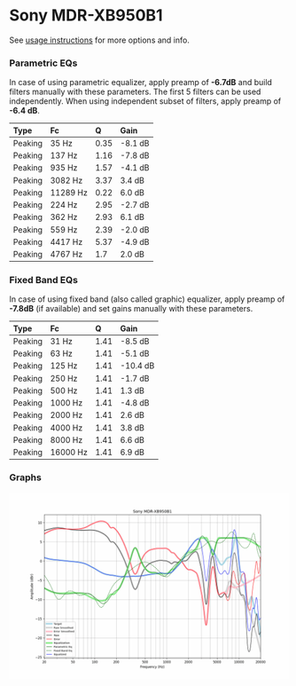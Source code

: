 # Sony MDR-XB950B1
See [usage instructions](https://github.com/jaakkopasanen/AutoEq#usage) for more options and info.

### Parametric EQs
In case of using parametric equalizer, apply preamp of **-6.7dB** and build filters manually
with these parameters. The first 5 filters can be used independently.
When using independent subset of filters, apply preamp of **-6.4 dB**.

| Type    | Fc       |    Q | Gain    |
|:--------|:---------|:-----|:--------|
| Peaking | 35 Hz    | 0.35 | -8.1 dB |
| Peaking | 137 Hz   | 1.16 | -7.8 dB |
| Peaking | 935 Hz   | 1.57 | -4.1 dB |
| Peaking | 3082 Hz  | 3.37 | 3.4 dB  |
| Peaking | 11289 Hz | 0.22 | 6.0 dB  |
| Peaking | 224 Hz   | 2.95 | -2.7 dB |
| Peaking | 362 Hz   | 2.93 | 6.1 dB  |
| Peaking | 559 Hz   | 2.39 | -2.0 dB |
| Peaking | 4417 Hz  | 5.37 | -4.9 dB |
| Peaking | 4767 Hz  | 1.7  | 2.0 dB  |

### Fixed Band EQs
In case of using fixed band (also called graphic) equalizer, apply preamp of **-7.8dB**
(if available) and set gains manually with these parameters.

| Type    | Fc       |    Q | Gain     |
|:--------|:---------|:-----|:---------|
| Peaking | 31 Hz    | 1.41 | -8.5 dB  |
| Peaking | 63 Hz    | 1.41 | -5.1 dB  |
| Peaking | 125 Hz   | 1.41 | -10.4 dB |
| Peaking | 250 Hz   | 1.41 | -1.7 dB  |
| Peaking | 500 Hz   | 1.41 | 1.3 dB   |
| Peaking | 1000 Hz  | 1.41 | -4.8 dB  |
| Peaking | 2000 Hz  | 1.41 | 2.6 dB   |
| Peaking | 4000 Hz  | 1.41 | 3.8 dB   |
| Peaking | 8000 Hz  | 1.41 | 6.6 dB   |
| Peaking | 16000 Hz | 1.41 | 6.9 dB   |

### Graphs
![](./Sony%20MDR-XB950B1.png)